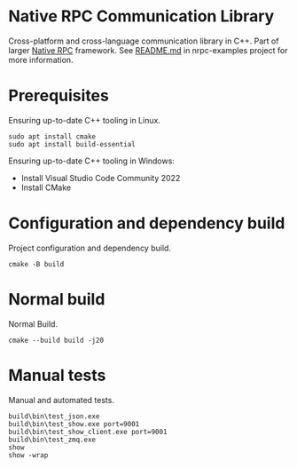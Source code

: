 # Native RPC Communication Library

Cross-platform and cross-language communication library in C++. Part of larger [Native RPC](https://github.com/nativerpc) framework. See [README.md](https://github.com/nativerpc/nrpc-examples) in nrpc-examples project for more information.

# Prerequisites

Ensuring up-to-date C++ tooling in Linux.

```
sudo apt install cmake
sudo apt install build-essential
```

Ensuring up-to-date C++ tooling in Windows:

- Install Visual Studio Code Community 2022
- Install CMake

# Configuration and dependency build

Project configuration and dependency build.

```
cmake -B build
```

# Normal build

Normal Build.

```
cmake --build build -j20
```

# Manual tests

Manual and automated tests.

```
build\bin\test_json.exe
build\bin\test_show.exe port=9001
build\bin\test_show_client.exe port=9001
build\bin\test_zmq.exe
show
show -wrap
```

